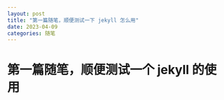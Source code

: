```yaml
---
layout: post
title: "第一篇随笔，顺便测试一下 jekyll 怎么用"
date: 2023-04-09
categories: 随笔
---
```


# 第一篇随笔，顺便测试一个 jekyll 的使用

